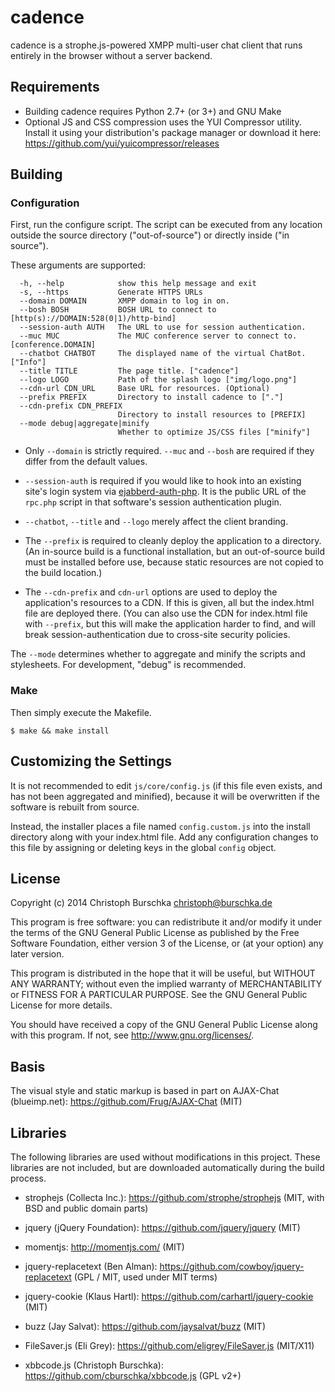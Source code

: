 cadence
=======

cadence is a strophe.js-powered XMPP multi-user chat client that 
runs entirely in the browser without a server backend.

Requirements
------------

* Building cadence requires Python 2.7+ (or 3+) and GNU Make
* Optional JS and CSS compression uses the YUI Compressor utility.
  Install it using your distribution's package manager or download
  it here: https://github.com/yui/yuicompressor/releases

Building
--------

### Configuration

First, run the configure script. The script can be executed from any
location outside the source directory ("out-of-source") or directly inside
("in source").

These arguments are supported:

```
  -h, --help            show this help message and exit
  -s, --https           Generate HTTPS URLs
  --domain DOMAIN       XMPP domain to log in on.
  --bosh BOSH           BOSH URL to connect to [http(s)://DOMAIN:528(0|1)/http-bind]
  --session-auth AUTH   The URL to use for session authentication.
  --muc MUC             The MUC conference server to connect to. [conference.DOMAIN]
  --chatbot CHATBOT     The displayed name of the virtual ChatBot. ["Info"]
  --title TITLE         The page title. ["cadence"]
  --logo LOGO           Path of the splash logo ["img/logo.png"]
  --cdn-url CDN_URL     Base URL for resources. (Optional)
  --prefix PREFIX       Directory to install cadence to ["."]
  --cdn-prefix CDN_PREFIX
                        Directory to install resources to [PREFIX]
  --mode debug|aggregate|minify
                        Whether to optimize JS/CSS files ["minify"]
```

* Only `--domain` is strictly required. `--muc` and `--bosh` are required if
  they differ from the default values.

* `--session-auth` is required if you would like to hook into an existing site's login 
  system via [ejabberd-auth-php](https://github.com/cburschka/ejabberd-auth-php). It is
  the public URL of the `rpc.php` script in that software's session authentication plugin.

* `--chatbot`, `--title` and `--logo` merely affect the client branding.

* The `--prefix` is required to cleanly deploy the application to a directory.
  (An in-source build is a functional installation, but an out-of-source build must
  be installed before use, because static resources are not copied to the build location.)

* The `--cdn-prefix` and `cdn-url` options are used to deploy the application's resources
  to a CDN. If this is given, all but the index.html file are deployed there.
  (You can also use the CDN for index.html file with `--prefix`, but this will make
  the application harder to find, and will break session-authentication due to
  cross-site security policies.

The `--mode` determines whether to aggregate and minify the scripts and stylesheets.
For development, "debug" is recommended.

### Make

Then simply execute the Makefile.

    $ make && make install

Customizing the Settings
------------------------

It is not recommended to edit `js/core/config.js` (if this file even exists, and has
not been aggregated and minified), because it will be overwritten if the software
is rebuilt from source.

Instead, the installer places a file named `config.custom.js` into the install directory
along with your index.html file. Add any configuration changes to this file
by assigning or deleting keys in the global `config` object.

License
-------

Copyright (c) 2014 Christoph Burschka <christoph@burschka.de>

This program is free software: you can redistribute it and/or modify
it under the terms of the GNU General Public License as published by
the Free Software Foundation, either version 3 of the License, or
(at your option) any later version.

This program is distributed in the hope that it will be useful,
but WITHOUT ANY WARRANTY; without even the implied warranty of
MERCHANTABILITY or FITNESS FOR A PARTICULAR PURPOSE.  See the
GNU General Public License for more details.

You should have received a copy of the GNU General Public License
along with this program.  If not, see <http://www.gnu.org/licenses/>.

Basis
-----

The visual style and static markup is based in part on 
AJAX-Chat (blueimp.net): https://github.com/Frug/AJAX-Chat
(MIT)


Libraries
---------

The following libraries are used without modifications in this project.
These libraries are not included, but are downloaded automatically
during the build process.

   * strophejs (Collecta Inc.): https://github.com/strophe/strophejs
     (MIT, with BSD and public domain parts)

   * jquery (jQuery Foundation): https://github.com/jquery/jquery
     (MIT)

   * momentjs: http://momentjs.com/ (MIT)
   
   * jquery-replacetext (Ben Alman): https://github.com/cowboy/jquery-replacetext
     (GPL / MIT, used under MIT terms)
  
   * jquery-cookie (Klaus Hartl): https://github.com/carhartl/jquery-cookie
     (MIT)

   * buzz (Jay Salvat): https://github.com/jaysalvat/buzz
     (MIT)

   * FileSaver.js (Eli Grey): https://github.com/eligrey/FileSaver.js
     (MIT/X11)

   * xbbcode.js (Christoph Burschka): https://github.com/cburschka/xbbcode.js
     (GPL v2+)

